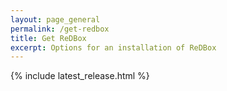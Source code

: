 ```yaml
---
layout: page_general
permalink: /get-redbox
title: Get ReDBox
excerpt: Options for an installation of ReDBox
---
```


{% include latest_release.html %}
